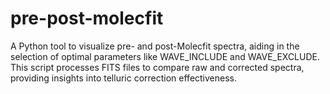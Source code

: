 # pre-post-molecfit
A Python tool to visualize pre- and post-Molecfit spectra, aiding in the selection of optimal parameters like WAVE_INCLUDE and WAVE_EXCLUDE. This script processes FITS files to compare raw and corrected spectra, providing insights into telluric correction effectiveness.
